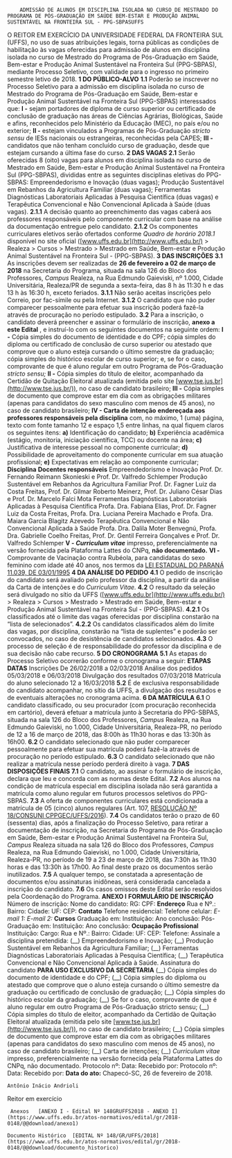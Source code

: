         ADMISSÃO DE ALUNOS EM DISCIPLINA ISOLADA NO CURSO DE MESTRADO DO PROGRAMA DE PÓS-GRADUAÇÃO EM SAÚDE BEM-ESTAR E PRODUÇÃO ANIMAL SUSTENTÁVEL NA FRONTEIRA SUL - PPG-SBPASUFFS  

 O REITOR EM EXERCÍCIO DA UNIVERSIDADE FEDERAL DA FRONTEIRA SUL (UFFS), no uso de suas atribuições legais, torna públicas as condições de habilitação às vagas oferecidas para admissão de alunos em disciplina isolada no curso de Mestrado do Programa de Pós-Graduação em Saúde, Bem-estar e Produção Animal Sustentável na Fronteira Sul (PPG-SBPAS), mediante Processo Seletivo, com validade para o ingresso no primeiro semestre letivo de 2018.  **1 DO PÚBLICO-ALVO** **1.1**  Poderão se inscrever no Processo Seletivo para a admissão em disciplina isolada no curso de Mestrado do Programa de Pós-Graduação em Saúde, Bem-estar e Produção Animal Sustentável na Fronteira Sul (PPG-SBPAS) interessados que: **I -**  sejam portadores de diploma de curso superior ou certificado de conclusão de graduação nas áreas de Ciências Agrárias, Biológicas, Saúde e afins, reconhecidos pelo Ministério da Educação (MEC), no país e/ou no exterior; **II -**  estejam vinculados a Programas de Pós-Graduação *stricto sensu*  de IESs nacionais ou estrangeiras, reconhecidas pela CAPES; **III -**  candidatos que não tenham concluído curso de graduação, desde que estejam cursando a última fase do curso.  **2 DAS VAGAS** **2.1**  Serão oferecidas 8 (oito) vagas para alunos em disciplina isolada no curso de Mestrado em Saúde, Bem-estar e Produção Animal Sustentável na Fronteira Sul (PPG-SBPAS), divididas entre as seguintes disciplinas eletivas do PPG-SBPAS: Empreendedorismo e Inovação (duas vagas); Produção Sustentável em Rebanhos da Agricultura Familiar (duas vagas); Ferramentas Diagnósticas Laboratoriais Aplicadas à Pesquisa Científica (duas vagas) e Terapêutica Convencional e Não Convencional Aplicada à Saúde (duas vagas). **2.1.1**  A decisão quanto ao preenchimento das vagas caberá aos professores responsáveis pelo componente curricular com base na análise da documentação entregue pelo candidato. **2.1.2**  Os componentes curriculares eletivos serão ofertados conforme *Quadro de horário 2018.1* disponível no site oficial ([www.uffs.edu.br](http://www.uffs.edu.br/) > Realeza > Cursos > Mestrado > Mestrado em Saúde, Bem-estar e Produção Animal Sustentável na Fronteira Sul - (PPG-SBPAS).  **3 DAS INSCRIÇÕES** **3.1**  As inscrições devem ser realizadas de **26 de fevereiro a 02 de março de 2018** na Secretaria do Programa, situada na sala 126 do Bloco dos Professores, *Campus*  Realeza, na Rua Edmundo Gaieviski, nº 1.000, Cidade Universitária, Realeza/PR de segunda a sexta-feira, das 8 h às 11:30 h e das 13 h às 16:30 h, exceto feriados. **3.1.1**  Não serão aceitas inscrições pelo Correio, por fac-símile ou pela Internet. **3.1.2**  O candidato que não puder comparecer pessoalmente para efetuar sua inscrição poderá fazê-la através de procuração no período estipulado. **3.2**  Para a inscrição, o candidato deverá preencher e assinar o formulário de inscrição, **anexo a este Edital** , e instruí-lo com os seguintes documentos na seguinte ordem: **I -**  Cópia simples do documento de identidade e do CPF; cópia simples do diploma ou certificado de conclusão de curso superior ou atestado que comprove que o aluno esteja cursando o último semestre da graduação; cópia simples do histórico escolar de curso superior; e, se for o caso, comprovante de que é aluno regular em outro Programa de Pós-Graduação *stricto sensu;* **II -**  Cópia simples do título de eleitor, acompanhado da Certidão de Quitação Eleitoral atualizada (emitida pelo site [www.tse.jus.br](http://www.tse.jus.br/)), no caso de candidato brasileiro; **III -**  Cópia simples de documento que comprove estar em dia com as obrigações militares (apenas para candidatos do sexo masculino com menos de 45 anos), no caso de candidato brasileiro; **IV - Carta de intenção**  **endereçada aos professores responsáveis pela disciplina** com, no máximo, 1 (uma) página, texto com fonte tamanho 12 e espaço 1,5 entre linhas, na qual fiquem claros os seguintes itens: **a)**  Identificação do candidato; **b)**  Experiência acadêmica (estágio, monitoria, iniciação científica, TCC) ou docente na área; **c)**  Justificativa de interesse pessoal no componente curricular; **d)**  Possibilidade de aproveitamento do componente curricular em sua atuação profissional; **e)**  Expectativas em relação ao componente curricular;     **Disciplina**   **Docentes responsáveis**     Empreendedorismo e Inovação   Prof. Dr. Fernando Reimann Skonieski e Prof. Dr. Valfredo Schlemper     Produção Sustentável em Rebanhos da Agricultura Familiar   Prof. Dr. Fagner Luiz da Costa Freitas, Prof. Dr. Gilmar Roberto Meinerz, Prof. Dr. Juliano César Dias e Prof. Dr. Marcelo Falci Mota     Ferramentas Diagnósticas Laboratoriais Aplicadas à Pesquisa Científica   Profa. Dra. Fabiana Elias, Prof. Dr. Fagner Luiz da Costa Freitas, Profa. Dra. Luciana Pereira Machado e Profa. Dra. Maiara Garcia Blagitz Azevedo     Terapêutica Convencional e Não Convencional Aplicada à Saúde   Profa. Dra. Dalila Moter Benvegnú, Profa. Dra. Gabrielle Coelho Freitas, Prof. Dr. Gentil Ferreira Gonçalves e Prof. Dr. Valfredo Schlemper     **V - *Curriculum vitae***  impresso, preferencialmente na versão fornecida pela Plataforma Lattes do CNPq, **não documentado.** **VI -**  Comprovante de Vacinação contra Rubéola, para candidatas do sexo feminino com idade até 40 anos, nos termos da [LEI ESTADUAL DO PARANÁ 11.039, DE 03/01/1995](http://www.crianca.mppr.mp.br/modules/conteudo/conteudo.php?conteudo=17)  **4 DA ANÁLISE DO PEDIDO** **4.1**  O pedido de inscrição do candidato será avaliado pelo professor da disciplina, a partir da análise da Carta de intenções e do *Curriculum Vitae.* **4.2**  O resultado da seleção será divulgado no sítio da UFFS ([www.uffs.edu.br](http://www.uffs.edu.br/) > Realeza > Cursos > Mestrado > Mestrado em Saúde, Bem-estar e Produção Animal Sustentável na Fronteira Sul - (PPG-SBPAS). **4.2.1**  Os classificados até o limite das vagas oferecidas por disciplina constarão na “lista de selecionados”. **4.2.2**  Os candidatos classificados além do limite das vagas, por disciplina, constarão na “lista de suplentes” e poderão ser convocados, no caso de desistência de candidatos selecionados. **4.3**  O processo de seleção é de responsabilidade do professor da disciplina e de sua decisão não cabe recurso.  **5 DO CRONOGRAMA** **5.1**  As etapas do Processo Seletivo ocorrerão conforme o cronograma a seguir:     **ETAPAS**    **DATAS**      Inscrições   De 26/02/2018 a 02/03/2018     Análise dos pedidos   05/03/2018 e 06/03/2018     Divulgação dos resultados   07/03/2018     Matrícula do aluno selecionado   12 a 16/03/2018      **5.2**  É de exclusiva responsabilidade do candidato acompanhar, no sítio da UFFS, a divulgação dos resultados e de eventuais alterações no cronograma acima.  **6 DA MATRÍCULA** **6.1**  O candidato classificado, ou seu procurador (com procuração reconhecida em cartório), deverá efetuar a matrícula junto à Secretaria do PPG-SBPAS, situada na sala 126 do Bloco dos Professores, *Campus*  Realeza, na Rua Edmundo Gaieviski, no 1.000, Cidade Universitária, Realeza-PR, no período de 12 a 16 de março de 2018, das 8:00h às 11h30 horas e das 13:30h às 16h00. **6.2**  O candidato selecionado que não puder comparecer pessoalmente para efetuar sua matrícula poderá fazê-la através de procuração no período estipulado. **6.3**  O candidato selecionado que não realizar a matrícula nesse período perderá direito à vaga.  **7 DAS DISPOSIÇÕES FINAIS** **7.1**  O candidato, ao assinar o formulário de inscrição, declara que leu e concorda com as normas deste Edital. **7.2**  Aos alunos na condição de matrícula especial em disciplina isolada não será garantida a matrícula como aluno regular em futuros processos seletivos do PPG-SBPAS. **7.3**  A oferta de componentes curriculares está condicionada a matrícula de 05 (cinco) alunos regulares (Art. 107, [RESOLUÇÃO Nº 18/CONSUNI CPPGEC/UFFS/2016](https://www.uffs.edu.br/atos-normativos/resolucao/consunicppgec/2016-0018)). **7.4**  Os candidatos terão o prazo de 60 (sessenta) dias, após a finalização do Processo Seletivo, para retirar a documentação de inscrição, na Secretaria do Programa de Pós-Graduação em Saúde, Bem-estar e Produção Animal Sustentável na Fronteira Sul, *Campus*  Realeza situada na sala 126 do Bloco dos Professores, *Campus*  Realeza, na Rua Edmundo Gaieviski, no 1.000, Cidade Universitária, Realeza-PR, no período de 19 a 23 de março de 2018, das 7:30h às 11h30 horas e das 13:30h às 17h00. Ao final deste prazo os documentos serão inutilizados. **7.5**  A qualquer tempo, se constatada a apresentação de documentos e/ou assinaturas inidôneas, será considerada cancelada a inscrição do candidato. **7.6**  Os casos omissos deste Edital serão resolvidos pela Coordenação do Programa.   **ANEXO I**  **FORMULÁRIO DE INSCRIÇÃO**      Número de inscrição:     Nome do candidato:     RG:   CPF:     **Endereço**     Rua e Nº.:     Bairro:   Cidade:     UF:   CEP:     **Contato**     Telefone residencial:   Telefone celular:     *E-mail 1:*     *E-mail 2:*     **Cursos**     Graduação em:     Instituição:   Ano conclusão:     Pós-Graduação em:     Instituição:   Ano conclusão:     **Ocupação Profissional**     Instituição:     Cargo:     Rua e Nº.:     Bairro:   Cidade:     UF:   CEP:     Telefone:     Assinale a disciplina pretendida: (\_\_) Empreendedorismo e Inovação; (\_\_) Produção Sustentável em Rebanhos da Agricultura Familiar; (\_\_) Ferramentas Diagnósticas Laboratoriais Aplicadas à Pesquisa Científica; (\_\_) Terapêutica Convencional e Não Convencional Aplicada à Saúde.  Assinatura do candidato   **PARA USO EXCLUSIVO DA SECRETARIA** (\_\_) Cópia simples do documento de identidade e do CPF; (\_\_) Cópia simples do diploma ou atestado que comprove que o aluno esteja cursando o último semestre da graduação ou certificado de conclusão de graduação; (\_\_) Cópia simples do histórico escolar da graduação; (\_\_) Se for o caso, comprovante de que é aluno regular em outro Programa de Pós-Graduação stricto sensu; (\_\_) Cópia simples do título de eleitor, acompanhado da Certidão de Quitação Eleitoral atualizada (emitida pelo site [www.tse.jus.br](http://www.tse.jus.br/)), no caso de candidato brasileiro; (\_\_) Cópia simples de documento que comprove estar em dia com as obrigações militares (apenas para candidatos do sexo masculino com menos de 45 anos), no caso de candidato brasileiro; (\_\_) Carta de intenções; (\_\_)  *Curriculum vitae*  impresso, preferencialmente na versão fornecida pela Plataforma Lattes do CNPq, não documentado.     Protocolo nº:   Data:   Recebido por:     Protocolo nº:   Data:   Recebido por:          **Data do ato:** Chapecó-SC, 26 de fevereiro de 2018.   
 

    Antônio Inácio Andrioli   
 Reitor em exercício 

     Anexos   [ANEXO I - Edital Nº 148GRUFFS2018 - ANEXO I](https://www.uffs.edu.br/atos-normativos/edital/gr/2018-0148/@@download/anexo1)  

    Documento Histórico  [EDITAL Nº 148/GR/UFFS/2018](https://www.uffs.edu.br/atos-normativos/edital/gr/2018-0148/@@download/documento_historico)     
      